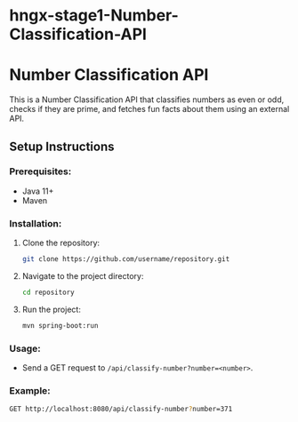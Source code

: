 # hngx-stage1-Number-Classification-API

# Number Classification API

This is a Number Classification API that classifies numbers as even or odd, checks if they are prime, and fetches fun facts about them using an external API.

## Setup Instructions

### Prerequisites:
- Java 11+
- Maven

### Installation:
1. Clone the repository:
    ```bash
    git clone https://github.com/username/repository.git
    ```
2. Navigate to the project directory:
    ```bash
    cd repository
    ```
3. Run the project:
    ```bash
    mvn spring-boot:run
    ```

### Usage:
- Send a GET request to `/api/classify-number?number=<number>`.

### Example:
```bash
GET http://localhost:8080/api/classify-number?number=371
